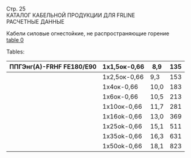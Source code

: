Стр. 25  
КАТАЛОГ КАБЕЛЬНОЙ ПРОДУКЦИИ ДЛЯ FRLINE  
РАСЧЕТНЫЕ ДАННЫЕ  

Кабели силовые огнестойкие, не распространяющие горение  
[table 0](#20fbe749-63d3-4e40-89c9-deeb4b5a262c)

Tables:

| ППГЭнг(А)-FRHF FE180/E90 | 1х1,5ок-0,66 | 8,9 | 135 |
| ------------------------- | ------------- | ---- | --- |
|                         | 1х2,5ок-0,66 | 9,3 | 153 |
|                         | 1х4ок-0,66   | 10,0| 183 |
|                         | 1х6ок-0,66   | 10,5| 213 |
|                         | 1х10ок-0,66  | 11,7| 281 |
|                         | 1х16ok-0,66  | 13,0| 369 |
|                         | 1х25ok-0,66  | 15,1| 511 |
|                         | 1х35ok-0,66  | 16,3| 631 |
|                         | 1х50ok-0,66  | 18,1| 823 |
